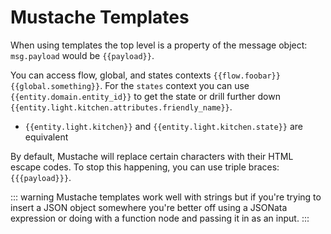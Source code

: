 # Mustache Templates

When using templates the top level is a property of the message object:
`msg.payload` would be <code v-pre>{{payload}}</code>.

You can access flow, global, and states contexts <code
v-pre>{{flow.foobar}}</code> <code v-pre>{{global.something}}</code>. For the
`states` context you can use <code v-pre>{{entity.domain.entity_id}}</code> to
get the state or drill further down <code
v-pre>{{entity.light.kitchen.attributes.friendly_name}}</code>.

- <code v-pre>{{entity.light.kitchen}}</code> and <code v-pre>{{entity.light.kitchen.state}}</code> are equivalent

By default, Mustache will replace certain characters with their HTML escape
codes. To stop this happening, you can use triple braces:
<code v-pre>{{{payload}}}</code>.

::: warning
Mustache templates work well with strings but if you're trying to insert a JSON
object somewhere you're better off using a JSONata expression or doing with a
function node and passing it in as an input.
:::
